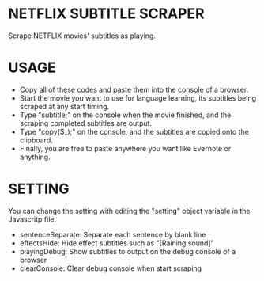 # NETFLIX SUBTITLE SCRAPER
Scrape NETFLIX movies' subtitles as playing.

# USAGE
- Copy all of these codes and paste them into the console of a browser.
- Start the movie you want to use for language learning, its subtitles being scraped at any start timing.
- Type "subtitle;" on the console when the movie finished, and the scraping completed subtitles are output.
- Type "copy($_);" on the console, and the subtitles are copied onto the clipboard.
- Finally, you are free to paste anywhere you want like Evernote or anything.

# SETTING
You can change the setting with editing the "setting" object variable in the Javascritp file.

- sentenceSeparate: Separate each sentence by blank line
- effectsHide: Hide effect subtitles such as "[Raining sound]"
- playingDebug: Show subtitles to output on the debug console of a browser
- clearConsole: Clear debug console when start scraping
